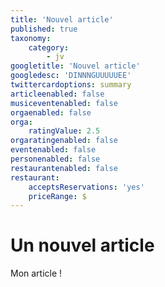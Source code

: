 ```yaml
---
title: 'Nouvel article'
published: true
taxonomy:
    category:
        - jv
googletitle: 'Nouvel article'
googledesc: 'DINNNGUUUUUEE'
twittercardoptions: summary
articleenabled: false
musiceventenabled: false
orgaenabled: false
orga:
    ratingValue: 2.5
orgaratingenabled: false
eventenabled: false
personenabled: false
restaurantenabled: false
restaurant:
    acceptsReservations: 'yes'
    priceRange: $
---
```


# Un nouvel article
Mon article !
